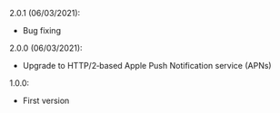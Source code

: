2.0.1 (06/03/2021):
* Bug fixing

2.0.0 (06/03/2021):
* Upgrade to HTTP/2‑based Apple Push Notification service (APNs)

1.0.0:
* First version